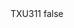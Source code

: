 <?xml version="1.0" encoding="UTF-8"?>
<CustomMetadata xmlns="http://soap.sforce.com/2006/04/metadata">
    <label>TXU311</label>
    <protected>false</protected>
</CustomMetadata>
